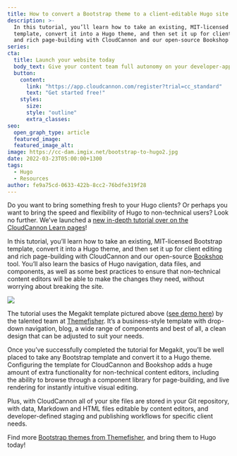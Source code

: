 ```yaml
---
title: How to convert a Bootstrap theme to a client-editable Hugo site
description: >-
  In this tutorial, you’ll learn how to take an existing, MIT-licensed Bootstrap
  template, convert it into a Hugo theme, and then set it up for client editing
  and rich page-building with CloudCannon and our open-source Bookshop tool.
series:
cta:
  title: Launch your website today
  body_text: Give your content team full autonomy on your developer-approved tech stack with CloudCannon.
  button:
    content: 
      link: "https://app.cloudcannon.com/register?trial=cc_standard"
      text: "Get started free!"
    styles:
      size:
      style: "outline"
      extra_classes:
seo:
  open_graph_type: article
  featured_image:
  featured_image_alt:
image: https://cc-dam.imgix.net/bootstrap-to-hugo2.jpg
date: 2022-03-23T05:00:00+1300
tags:
  - Hugo
  - Resources
author: fe9a75cd-0633-422b-8cc2-76bdfe319f28
---
```

Do you want to bring something fresh to your Hugo clients? Or perhaps you want to bring the speed and flexibility of Hugo to non-technical users? Look no further. We’ve launched a [new in-depth tutorial over on the CloudCannon Learn pages](/tutorials/bootstrap-to-a-client-editable-hugo-site/)\!

In this tutorial, you’ll learn how to take an existing, MIT-licensed Bootstrap template, convert it into a Hugo theme, and then set it up for client editing and rich page-building with CloudCannon and our open-source [Bookshop](https://github.com/CloudCannon/bookshop) tool. You’ll also learn the basics of Hugo navigation, data files, and components, as well as some best practices to ensure that non-technical content editors will be able to make the changes they need, without worrying about breaking the site.

![](https://cc-dam.imgix.net/megakit-theme.jpeg)

The tutorial uses the Megakit template pictured above ([see demo here](https://demo.themefisher.com/megakit/)) by the talented team at [Themefisher](https://themefisher.com/). It’s a business-style template with drop-down navigation, blog, a wide range of components and best of all, a clean design that can be adjusted to suit your needs.

Once you’ve successfully completed the tutorial for Megakit, you’ll be
well placed to take any Bootstrap template and convert it to a Hugo theme.
Configuring the template for CloudCannon and Bookshop adds a huge amount
of extra functionality for non-technical content editors, including the
ability to browse through a component library for page-building, and live
rendering for instantly intuitive visual editing.

Plus, with CloudCannon all of your site files are stored in your Git
repository, with data, Markdown and HTML files editable by content
editors, and developer-defined staging and publishing workflows for
specific client needs.

Find more [Bootstrap themes from
Themefisher](https://themefisher.com/free-bootstrap-templates/), and bring them to Hugo today\!